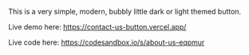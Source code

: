 This is a very simple, modern, bubbly little dark or light themed button.

Live demo here: https://contact-us-button.vercel.app/

Live code here: https://codesandbox.io/s/about-us-eqpmur
